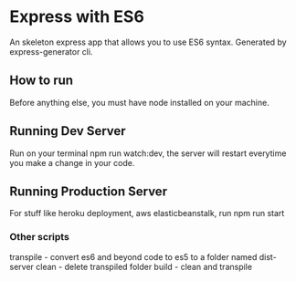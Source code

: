 # Express with ES6

An skeleton express app that allows you to use ES6 syntax. Generated by express-generator cli.

## How to run

Before anything else, you must have node installed on your machine.

## Running Dev Server

Run on your terminal npm run watch:dev, the server will restart everytime you make a change in your code.

## Running Production Server

For stuff like heroku deployment, aws elasticbeanstalk, run npm run start

### Other scripts

transpile - convert es6 and beyond code to es5 to a folder named dist-server
clean - delete transpiled folder
build - clean and transpile